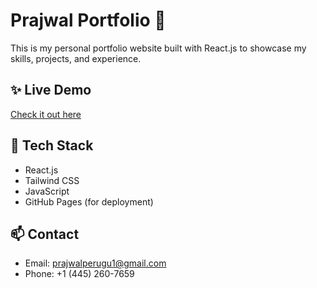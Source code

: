 # Prajwal Portfolio 🚀

This is my personal portfolio website built with React.js to showcase my skills, projects, and experience.

## ✨ Live Demo

[Check it out here](https://prajwal-portfolio.vercel.app/)

## 🚀 Tech Stack

- React.js
- Tailwind CSS
- JavaScript
- GitHub Pages (for deployment)

## 📫 Contact

- Email: prajwalperugu1@gmail.com
- Phone: +1 (445) 260-7659
